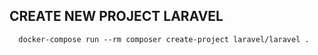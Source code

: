 ## CREATE NEW PROJECT LARAVEL

`   docker-compose run --rm composer create-project laravel/laravel .    `